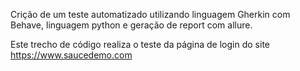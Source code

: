Crição de um teste automatizado utilizando linguagem Gherkin com Behave, linguagem python e geração de report com allure.

Este trecho de código realiza o teste da página de login do site <https://www.saucedemo.com>
